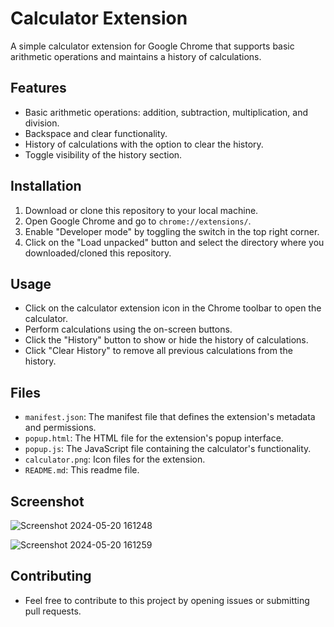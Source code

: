 # Calculator Extension

A simple calculator extension for Google Chrome that supports basic arithmetic operations and maintains a history of calculations.

## Features

- Basic arithmetic operations: addition, subtraction, multiplication, and division.
- Backspace and clear functionality.
- History of calculations with the option to clear the history.
- Toggle visibility of the history section.

## Installation

1. Download or clone this repository to your local machine.
2. Open Google Chrome and go to `chrome://extensions/`.
3. Enable "Developer mode" by toggling the switch in the top right corner.
4. Click on the "Load unpacked" button and select the directory where you downloaded/cloned this repository.

## Usage

- Click on the calculator extension icon in the Chrome toolbar to open the calculator.
- Perform calculations using the on-screen buttons.
- Click the "History" button to show or hide the history of calculations.
- Click "Clear History" to remove all previous calculations from the history.

## Files

- `manifest.json`: The manifest file that defines the extension's metadata and permissions.
- `popup.html`: The HTML file for the extension's popup interface.
- `popup.js`: The JavaScript file containing the calculator's functionality.
- `calculator.png`: Icon files for the extension.
- `README.md`: This readme file.

## Screenshot

![Screenshot 2024-05-20 161248](https://github.com/rajanmandanka07/calculator-extension/assets/119439834/927bec4e-e7fc-4a00-b9ef-bbce5a6572fd)

![Screenshot 2024-05-20 161259](https://github.com/rajanmandanka07/calculator-extension/assets/119439834/186f8344-59ae-4488-802d-726e401dc981)

## Contributing
- Feel free to contribute to this project by opening issues or submitting pull requests.

